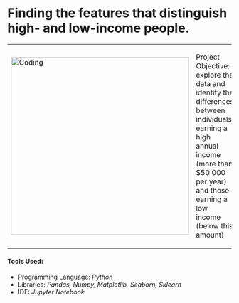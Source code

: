 <h1>Finding the features that distinguish high- and low-income people.</h1>

<table>
  <tr>
    <td border-style: none>
      <img width="400" alt="Coding" src="https://repository-images.githubusercontent.com/809089864/1753fd3d-c844-4236-a916-05a5d3198f28">
    </td>
    <td>
      <p>Project Objective: explore the data and identify the differences between individuals earning a high annual income (more than $50 000 per year) and those earning a low income (below this amount)</p>
    </td>
  </tr>
</table>

<h4>Tools Used:</h4>
<ul>
<li>Programming Language: <i>Python</i></li>
<li>Libraries: <i>Pandas, Numpy, Matplotlib, Seaborn, Sklearn</i></li>
<li>IDE: <i>Jupyter Notebook</i></li>
</ul>

